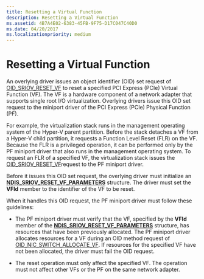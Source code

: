 ```yaml
---
title: Resetting a Virtual Function
description: Resetting a Virtual Function
ms.assetid: 4B7A4E02-6383-45FB-9F75-D17C047C40D0
ms.date: 04/20/2017
ms.localizationpriority: medium
---
```


# Resetting a Virtual Function


An overlying driver issues an object identifier (OID) set request of [OID\_SRIOV\_RESET\_VF](https://msdn.microsoft.com/library/windows/hardware/hh451889) to reset a specified PCI Express (PCIe) Virtual Function (VF). The VF is a hardware component of a network adapter that supports single root I/O virtualization. Overlying drivers issue this OID set request to the miniport driver of the PCI Express (PCIe) Physical Function (PF).

For example, the virtualization stack runs in the management operating system of the Hyper-V parent partition. Before the stack detaches a VF from a Hyper-V child partition, it requests a Function Level Reset (FLR) on the VF. Because the FLR is a privileged operation, it can be performed only by the PF miniport driver that also runs in the management operating system. To request an FLR of a specified VF, the virtualization stack issues the [OID\_SRIOV\_RESET\_VF](https://msdn.microsoft.com/library/windows/hardware/hh451889)request to the PF miniport driver.

Before it issues this OID set request, the overlying driver must initialize an [**NDIS\_SRIOV\_RESET\_VF\_PARAMETERS**](https://msdn.microsoft.com/library/windows/hardware/hh451682) structure. The driver must set the **VFId** member to the identifier of the VF to be reset.

When it handles this OID request, the PF miniport driver must follow these guidelines:

-   The PF miniport driver must verify that the VF, specified by the **VFId** member of the [**NDIS\_SRIOV\_RESET\_VF\_PARAMETERS**](https://msdn.microsoft.com/library/windows/hardware/hh451682) structure, has resources that have been previously allocated. The PF miniport driver allocates resources for a VF during an OID method request of [OID\_NIC\_SWITCH\_ALLOCATE\_VF](https://msdn.microsoft.com/library/windows/hardware/hh451814). If resources for the specified VF have not been allocated, the driver must fail the OID request.

-   The reset operation must only affect the specified VF. The operation must not affect other VFs or the PF on the same network adapter.

 

 





